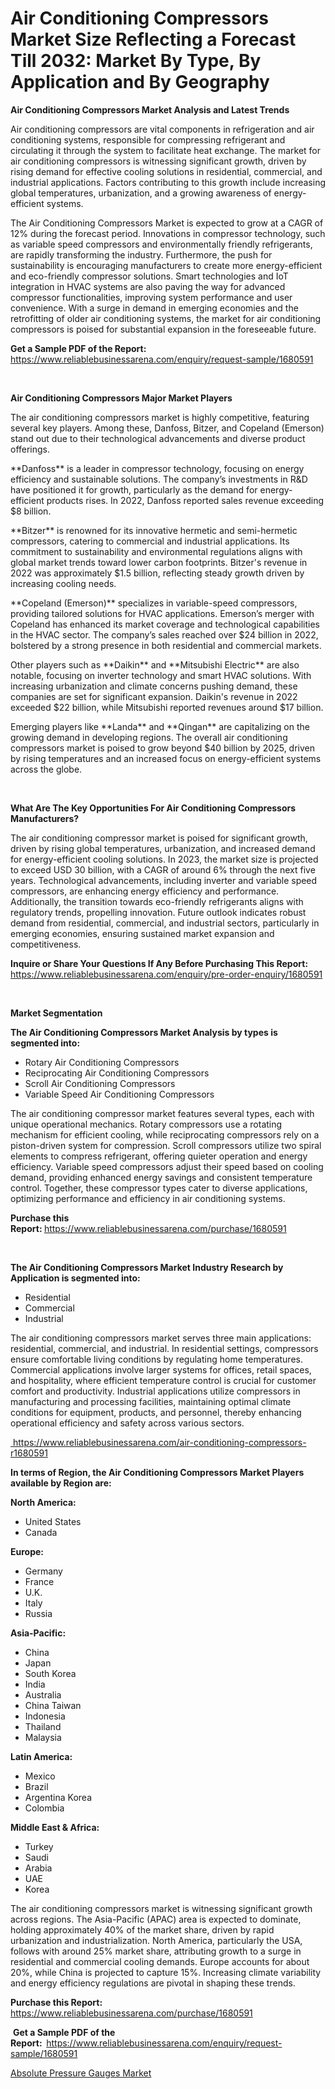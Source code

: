 <p><h1>Air Conditioning Compressors Market Size Reflecting a Forecast Till 2032: Market By Type, By Application and By Geography</h1></p><p><strong>Air Conditioning Compressors Market Analysis and Latest Trends</strong></p>
<p><p>Air conditioning compressors are vital components in refrigeration and air conditioning systems, responsible for compressing refrigerant and circulating it through the system to facilitate heat exchange. The market for air conditioning compressors is witnessing significant growth, driven by rising demand for effective cooling solutions in residential, commercial, and industrial applications. Factors contributing to this growth include increasing global temperatures, urbanization, and a growing awareness of energy-efficient systems.</p><p>The Air Conditioning Compressors Market is expected to grow at a CAGR of 12% during the forecast period. Innovations in compressor technology, such as variable speed compressors and environmentally friendly refrigerants, are rapidly transforming the industry. Furthermore, the push for sustainability is encouraging manufacturers to create more energy-efficient and eco-friendly compressor solutions. Smart technologies and IoT integration in HVAC systems are also paving the way for advanced compressor functionalities, improving system performance and user convenience. With a surge in demand in emerging economies and the retrofitting of older air conditioning systems, the market for air conditioning compressors is poised for substantial expansion in the foreseeable future.</p></p>
<p><strong>Get a Sample PDF of the Report:&nbsp;</strong> <a href="https://www.reliablebusinessarena.com/enquiry/request-sample/1680591?utm_campaign=1892&utm_medium=2&utm_source=Github&utm_content=ia&utm_term=19022025&utm_id=air-conditioning-compressors">https://www.reliablebusinessarena.com/enquiry/request-sample/1680591</a></p>
<p>&nbsp;</p>
<p><strong>Air Conditioning Compressors Major Market Players</strong></p>
<p><p>The air conditioning compressors market is highly competitive, featuring several key players. Among these, Danfoss, Bitzer, and Copeland (Emerson) stand out due to their technological advancements and diverse product offerings.</p><p>**Danfoss** is a leader in compressor technology, focusing on energy efficiency and sustainable solutions. The company’s investments in R&D have positioned it for growth, particularly as the demand for energy-efficient products rises. In 2022, Danfoss reported sales revenue exceeding $8 billion.</p><p>**Bitzer** is renowned for its innovative hermetic and semi-hermetic compressors, catering to commercial and industrial applications. Its commitment to sustainability and environmental regulations aligns with global market trends toward lower carbon footprints. Bitzer's revenue in 2022 was approximately $1.5 billion, reflecting steady growth driven by increasing cooling needs.</p><p>**Copeland (Emerson)** specializes in variable-speed compressors, providing tailored solutions for HVAC applications. Emerson’s merger with Copeland has enhanced its market coverage and technological capabilities in the HVAC sector. The company’s sales reached over $24 billion in 2022, bolstered by a strong presence in both residential and commercial markets.</p><p>Other players such as **Daikin** and **Mitsubishi Electric** are also notable, focusing on inverter technology and smart HVAC solutions. With increasing urbanization and climate concerns pushing demand, these companies are set for significant expansion. Daikin's revenue in 2022 exceeded $22 billion, while Mitsubishi reported revenues around $17 billion.</p><p>Emerging players like **Landa** and **Qingan** are capitalizing on the growing demand in developing regions. The overall air conditioning compressors market is poised to grow beyond $40 billion by 2025, driven by rising temperatures and an increased focus on energy-efficient systems across the globe.</p></p>
<p>&nbsp;</p>
<p><strong>What Are The Key Opportunities For Air Conditioning Compressors Manufacturers?</strong></p>
<p><p>The air conditioning compressor market is poised for significant growth, driven by rising global temperatures, urbanization, and increased demand for energy-efficient cooling solutions. In 2023, the market size is projected to exceed USD 30 billion, with a CAGR of around 6% through the next five years. Technological advancements, including inverter and variable speed compressors, are enhancing energy efficiency and performance. Additionally, the transition towards eco-friendly refrigerants aligns with regulatory trends, propelling innovation. Future outlook indicates robust demand from residential, commercial, and industrial sectors, particularly in emerging economies, ensuring sustained market expansion and competitiveness.</p></p>
<p><strong>Inquire or Share Your Questions If Any Before Purchasing This Report:</strong> <a href="https://www.reliablebusinessarena.com/enquiry/pre-order-enquiry/1680591?utm_campaign=1892&utm_medium=2&utm_source=Github&utm_content=ia&utm_term=19022025&utm_id=air-conditioning-compressors">https://www.reliablebusinessarena.com/enquiry/pre-order-enquiry/1680591</a></p>
<p>&nbsp;</p>
<p><strong>Market Segmentation</strong></p>
<p><strong>The Air Conditioning Compressors Market Analysis by types is segmented into:</strong></p>
<p><ul><li>Rotary Air Conditioning Compressors</li><li>Reciprocating Air Conditioning Compressors</li><li>Scroll Air Conditioning Compressors</li><li>Variable Speed Air Conditioning Compressors</li></ul></p>
<p><p>The air conditioning compressor market features several types, each with unique operational mechanics. Rotary compressors use a rotating mechanism for efficient cooling, while reciprocating compressors rely on a piston-driven system for compression. Scroll compressors utilize two spiral elements to compress refrigerant, offering quieter operation and energy efficiency. Variable speed compressors adjust their speed based on cooling demand, providing enhanced energy savings and consistent temperature control. Together, these compressor types cater to diverse applications, optimizing performance and efficiency in air conditioning systems.</p></p>
<p><strong>Purchase this Report:&nbsp;</strong><a href="https://www.reliablebusinessarena.com/purchase/1680591?utm_campaign=1892&utm_medium=2&utm_source=Github&utm_content=ia&utm_term=19022025&utm_id=air-conditioning-compressors">https://www.reliablebusinessarena.com/purchase/1680591</a></p>
<p>&nbsp;</p>
<p><strong>The Air Conditioning Compressors Market Industry Research by Application is segmented into:</strong></p>
<p><ul><li>Residential</li><li>Commercial</li><li>Industrial</li></ul></p>
<p><p>The air conditioning compressors market serves three main applications: residential, commercial, and industrial. In residential settings, compressors ensure comfortable living conditions by regulating home temperatures. Commercial applications involve larger systems for offices, retail spaces, and hospitality, where efficient temperature control is crucial for customer comfort and productivity. Industrial applications utilize compressors in manufacturing and processing facilities, maintaining optimal climate conditions for equipment, products, and personnel, thereby enhancing operational efficiency and safety across various sectors.</p></p>
<p><a href="https://www.reliablebusinessarena.com/air-conditioning-compressors-r1680591?utm_campaign=1892&utm_medium=2&utm_source=Github&utm_content=ia&utm_term=19022025&utm_id=air-conditioning-compressors">&nbsp;https://www.reliablebusinessarena.com/air-conditioning-compressors-r1680591</a></p>
<p><strong>In terms of Region, the Air Conditioning Compressors Market Players available by Region are:</strong></p>
<p>
    <p> <strong> North America: </strong>
        <ul>
            <li>United States</li>
            <li>Canada</li>
        </ul>
        </p> 
    <p> <strong> Europe: </strong>
        <ul>
            <li>Germany</li>
            <li>France</li>
            <li>U.K.</li>
            <li>Italy</li>
            <li>Russia</li>
        </ul>
        </p> 
    <p> <strong> Asia-Pacific: </strong>
        <ul>
            <li>China</li>
            <li>Japan</li>
            <li>South Korea</li>
            <li>India</li>
            <li>Australia</li>
            <li>China Taiwan</li>
            <li>Indonesia</li>
            <li>Thailand</li>
            <li>Malaysia</li>
        </ul>
        </p> 
    <p> <strong> Latin America: </strong>
        <ul>
            <li>Mexico</li>
            <li>Brazil</li>
            <li>Argentina Korea</li>
            <li>Colombia</li>
        </ul>
        </p> 
    <p> <strong> Middle East & Africa: </strong>
        <ul>
            <li>Turkey</li>
            <li>Saudi</li>
            <li>Arabia</li>
            <li>UAE</li>
            <li>Korea</li>
        </ul>
    </p>
    </p>
<p><p>The air conditioning compressors market is witnessing significant growth across regions. The Asia-Pacific (APAC) area is expected to dominate, holding approximately 40% of the market share, driven by rapid urbanization and industrialization. North America, particularly the USA, follows with around 25% market share, attributing growth to a surge in residential and commercial cooling demands. Europe accounts for about 20%, while China is projected to capture 15%. Increasing climate variability and energy efficiency regulations are pivotal in shaping these trends.</p></p>
<p><strong>Purchase this Report: </strong><a href="https://www.reliablebusinessarena.com/purchase/1680591?utm_campaign=1892&utm_medium=2&utm_source=Github&utm_content=ia&utm_term=19022025&utm_id=air-conditioning-compressors">https://www.reliablebusinessarena.com/purchase/1680591</a></p>
<p>&nbsp;<strong>Get a Sample PDF of the Report:&nbsp;&nbsp;</strong><a href="https://www.reliablebusinessarena.com/enquiry/request-sample/1680591?utm_campaign=1892&utm_medium=2&utm_source=Github&utm_content=ia&utm_term=19022025&utm_id=air-conditioning-compressors">https://www.reliablebusinessarena.com/enquiry/request-sample/1680591</a></p>
<p><strong></strong></p>
<p><p><a href="https://github.com/provorikovar/Market-Research-Report-List-7/blob/main/absolute-pressure-gauges-market.md?utm_campaign=1892&utm_medium=2&utm_source=Github&utm_content=ia&utm_term=19022025&utm_id=air-conditioning-compressors">Absolute Pressure Gauges Market</a></p></p>
